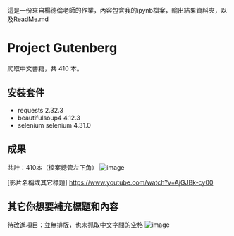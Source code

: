 這是一份來自楊德倫老師的作業，內容包含我的ipynb檔案，輸出結果資料夾，以及ReadMe.md

# Project Gutenberg
爬取中文書籍，共 410 本。

## 安裝套件
- requests                  2.32.3
- beautifulsoup4            4.12.3
- selenium selenium         4.31.0

## 成果
共計：410本（檔案總管左下角）
![image](https://github.com/user-attachments/assets/efdcb806-5a50-4afe-89a7-1753b134e9d8)

[影片名稱或其它標題]
https://www.youtube.com/watch?v=AjGJBk-cy00

## 其它你想要補充標題和內容

待改進項目：並無排版，也未抓取中文字間的空格
![image](https://github.com/user-attachments/assets/6508e6ed-73f3-4a61-8789-1b58bbc75d00)
